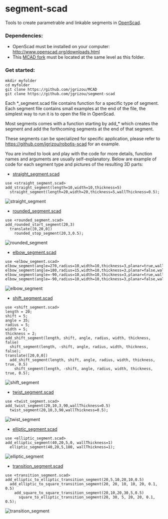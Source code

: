 # segment-scad

Tools to create parametrable and linkable segments in [OpenScad](http://www.openscad.org/).

### Dependencies:

- OpenScad must be installed on your computer: http://www.openscad.org/downloads.html
- This [MCAD fork](https://github.com/jgrizou/MCAD) must be located at the same level as this folder.

### Get started:
```
mkdir myfolder
cd myfolder
git clone https://github.com/jgrizou/MCAD
git clone https://github.com/jgrizou/segment-scad
```

Each *_segment.scad file contains function for a specific type of segment. Each segment file contains small examples at the end of the file, the simplest way to run it is to open the file in OpenScad.

Most segments comes with a function starting by add_* which creates the segment and add the forthcoming segments at the end of that segment.

These segments can be specialized for specific application, please refer to https://github.com/jgrizou/robotis-scad for an example.

You are invited to look and play with the code for more details, function names and arguments are usually self-explanatory. Below are example of code for each segment type and pictures of the resulting 3D parts:

- [straight_segment.scad](straight_segment.scad)
```
use <straight_segment.scad>
add_straight_segment(length=10,width=10,thickness=5)
  straight_segment(length=20,width=20,thickness=5,wallThickness=0.5);
```
![straight_segment](doc/img/straight_segment.png)

- [rounded_segment.scad](rounded_segment.scad)
```
use <rounded_segment.scad>
add_rounded_start_segment(20,3)
  translate([0,20,0])
    rounded_stop_segment(20,3,0.5);
```
![rounded_segment](doc/img/rounded_segment.png)

- [elbow_segment.scad](elbow_segment.scad)
```
use <elbow_segment.scad>
elbow_segment(angle=270,radius=10,width=10,thickness=3,planar=true,wallThickness=0.01);
elbow_segment(angle=180,radius=15,width=10,thickness=3,planar=false,wallThickness=0.1);
elbow_segment(angle=-90,radius=10,width=10,thickness=3,planar=true,wallThickness=1);
elbow_segment(angle=-90,radius=10,width=10,thickness=3,planar=false,wallThickness=1.4);
```
![elbow_segment](doc/img/elbow_segment.png)

- [shift_segment.scad](shift_segment.scad)
```
use <shift_segment.scad>
length = 20;
shift = 5;
angle = 35;
radius = 5;
width = 5;
thickness = 2;
add_shift_segment(length, shift, angle, radius, width, thickness, false)
  shift_segment(length, -shift, angle, radius, width, thickness, false);
translate([20,0,0])
  add_shift_segment(length, shift, angle, radius, width, thickness, true, 0.5)
    shift_segment(length, -shift, angle, radius, width, thickness, true, 0.5);
```
![shift_segment](doc/img/shift_segment.png)

- [twist_segment.scad](twist_segment.scad)
```
use <twist_segment.scad>
add_twist_segment(20,10,3,90,wallThickness=0.5)
  twist_segment(20,10,3,90,wallThickness=0.5);
```
![twist_segment](doc/img/twist_segment.png)

- [elliptic_segment.scad](elliptic_segment.scad)
```  
use <elliptic_segment.scad>
add_elliptic_segment(40,20,5,0, wallThickness=1)
  elliptic_segment(40,20,5,180, wallThickness=1);
```
![elliptic_segment](doc/img/elliptic_segment.png)

- [transition_segment.scad](transition_segment.scad)
```
use <transition_segment.scad>
add_elliptic_to_elliptic_transition_segment(20,5,10,20,10,0.5)
  add_elliptic_to_square_transition_segment(20, 20, 10, 10, 20, 0.1, 0.5)
    add_square_to_square_transition_segment(20,10,20,30,5,0.5)
      square_to_elliptic_transition_segment(20, 30, 5, 20, 20, 0.1, 0.5);
```
![transition_segment](doc/img/transition_segment.png)
